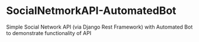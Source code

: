 # SocialNetmorkAPI-AutomatedBot
Simple Social Network API (via Django Rest Framework) with Automated Bot to demonstrate functionality of API

